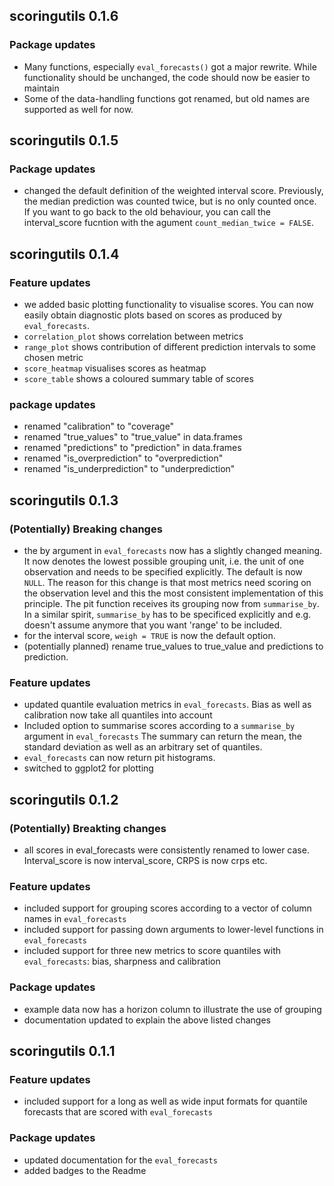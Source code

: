 ## scoringutils 0.1.6
### Package updates
- Many functions, especially `eval_forecasts()` got a major rewrite. While 
functionality should be unchanged, the code should now be easier to maintain
- Some of the data-handling functions got renamed, but old names are supported
as well for now. 


## scoringutils 0.1.5
### Package updates
- changed the default definition of the weighted interval score. Previously, 
the median prediction was counted twice, but is no only counted once. If you 
want to go back to the old behaviour, you can call the interval_score fucntion
with the agument `count_median_twice = FALSE`. 

## scoringutils 0.1.4

### Feature updates
- we added basic plotting functionality to visualise scores. You can now
easily obtain diagnostic plots based on scores as produced by `eval_forecasts`.
- `correlation_plot` shows correlation between metrics
- `range_plot` shows contribution of different prediction intervals to some 
chosen metric
- `score_heatmap` visualises scores as heatmap
- `score_table` shows a coloured summary table of scores

### package updates
- renamed "calibration" to "coverage"
- renamed "true_values" to "true_value" in data.frames
- renamed "predictions" to "prediction" in data.frames
- renamed "is_overprediction" to "overprediction"
- renamed "is_underprediction" to "underprediction"

## scoringutils 0.1.3

### (Potentially) Breaking changes
- the by argument in `eval_forecasts` now has a slightly changed meaning. It 
now denotes the lowest possible grouping unit, i.e. the unit of one observation
and needs to be specified explicitly. The default is now `NULL`. The reason for
this change is that most metrics need scoring on the observation level and this 
the most consistent implementation of this principle. The pit function receives
its grouping now from `summarise_by`. In a similar spirit, `summarise_by` has to
be specificed explicitly and e.g. doesn't assume anymore that you want 'range'
to be included. 
- for the interval score, `weigh = TRUE` is now the default option.
- (potentially planned) rename true_values to true_value and predictions to prediction. 

### Feature updates
- updated quantile evaluation metrics in `eval_forecasts`. Bias as well as 
calibration now take all quantiles into account
- Included option to summarise scores according to a `summarise_by` argument in 
`eval_forecasts` The summary can return the mean, the standard deviation as well
as an arbitrary set of quantiles. 
- `eval_forecasts` can now return pit histograms. 
- switched to ggplot2 for plotting

## scoringutils 0.1.2

### (Potentially) Breakting changes
- all scores in eval_forecasts were consistently renamed to lower case. 
Interval_score is now interval_score, CRPS is now crps etc. 

### Feature updates
- included support for grouping scores according to a vector of column names
in `eval_forecasts`
- included support for passing down arguments to lower-level functions in 
`eval_forecasts`
- included support for three new metrics to score quantiles with 
`eval_forecasts`: bias, sharpness and calibration

### Package updates
- example data now has a horizon column to illustrate the use of grouping
- documentation updated to explain the above listed changes

## scoringutils 0.1.1

### Feature updates
- included support for a long as well as wide input formats for 
quantile forecasts that are scored with `eval_forecasts`

### Package updates
- updated documentation for the `eval_forecasts`
- added badges to the Readme

